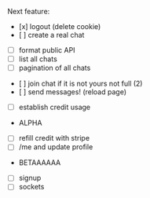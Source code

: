 Next feature:

* [x] logout (delete cookie)
* [ ] create a real chat
* [ ] format public API
* [ ] list all chats
* [ ] pagination of all chats
* [ ] join chat if it is not yours not full (2)
* [ ] send messages! (reload page)
* [ ] establish credit usage
* ALPHA
* [ ] refill credit with stripe
* [ ] /me and update profile
* BETAAAAAA
* [ ] signup
* [ ] sockets
